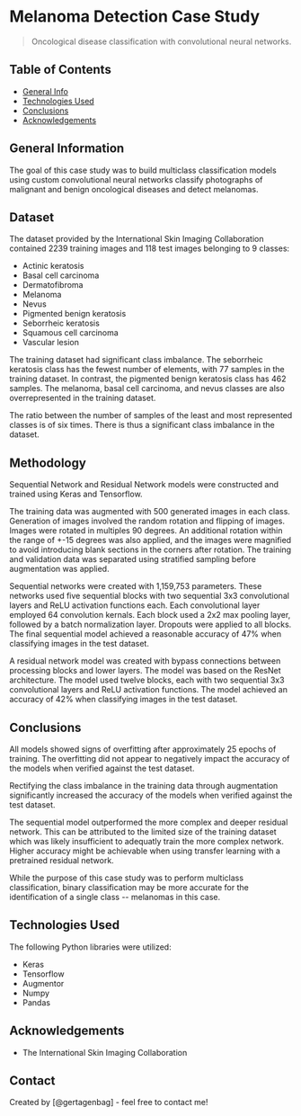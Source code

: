 # Melanoma Detection Case Study
> Oncological disease classification with convolutional neural networks.

## Table of Contents
* [General Info](#general-information)
* [Technologies Used](#technologies-used)
* [Conclusions](#conclusions)
* [Acknowledgements](#acknowledgements)

## General Information
The goal of this case study was to build multiclass classification models using custom convolutional neural networks classify photographs of malignant and benign oncological diseases and detect melanomas.

## Dataset
The dataset provided by the International Skin Imaging Collaboration contained 2239 training images and 118 test images belonging to 9 classes:
-   Actinic keratosis
-   Basal cell carcinoma
-   Dermatofibroma
-   Melanoma
-   Nevus
-   Pigmented benign keratosis
-   Seborrheic keratosis
-   Squamous cell carcinoma
-   Vascular lesion

The training dataset had significant class imbalance. The seborrheic keratosis class has the fewest number of elements, with 77 samples in the training dataset. In contrast, the pigmented benign keratosis class has 462 samples. The melanoma, basal cell carcinoma, and nevus classes are also overrepresented in the training dataset.

The ratio between the number of samples of the least and most represented classes is of six times. There is thus a significant class imbalance in the dataset.

## Methodology
Sequential Network and Residual Network models were constructed and trained using Keras and Tensorflow.

The training data was augmented with 500 generated images in each class. Generation of images involved the random rotation and flipping of images.  Images were rotated in multiples 90 degrees.  An additional rotation within the range of +-15 degrees was also applied, and the images were magnified to avoid introducing blank sections in the corners after rotation.  The training and validation data was separated using stratified sampling before augmentation was applied.

Sequential networks were created with 1,159,753 parameters.  These networks used five sequential blocks with two sequential 3x3 convolutional layers and ReLU activation functions each. Each convolutional layer employed 64 convolution kernals. Each block used a 2x2 max pooling layer, followed by a batch normalization layer. Dropouts were applied to all blocks. The final sequential model achieved a reasonable accuracy of 47% when classifying images in the test dataset.

A residual network model was created with bypass connections between processing blocks and lower layers. The model was based on the ResNet architecture. The model used twelve blocks, each with two sequential 3x3 convolutional layers and ReLU activation functions. The model achieved an accuracy of 42% when classifying images in the test dataset.

## Conclusions

All models showed signs of overfitting after approximately 25 epochs of training.  The overfitting did not appear to negatively impact the accuracy of the models when verified against the test dataset.

Rectifying the class imbalance in the training data through augmentation significantly increased the accuracy of the models when verified against the test dataset.

The sequential model outperformed the more complex and deeper residual network.  This can be attributed to the limited size of the training dataset which was likely insufficient to adequatly train the more complex network. Higher accuracy might be achievable when using transfer learning with a pretrained residual network.

While the purpose of this case study was to perform multiclass classification, binary classification may be more accurate for the identification of a single class -- melanomas in this case.

## Technologies Used
The following Python libraries were utilized:
- Keras
- Tensorflow
- Augmentor
- Numpy
- Pandas

## Acknowledgements
- The International Skin Imaging Collaboration

## Contact
Created by [@gertagenbag] - feel free to contact me!
